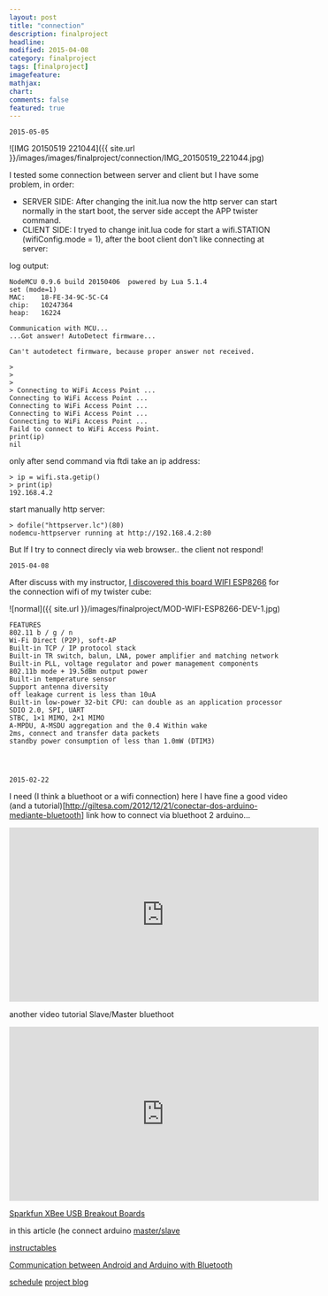 ```yaml
---
layout: post
title: "connection"
description: finalproject
headline: 
modified: 2015-04-08
category: finalproject
tags: [finalproject]
imagefeature: 
mathjax: 
chart: 
comments: false
featured: true
---
```


	2015-05-05

![IMG 20150519 221044]({{ site.url }}/images/images/finalproject/connection/IMG_20150519_221044.jpg)

I tested some connection between server and client but I have some problem, in order:
- SERVER SIDE: After changing the init.lua now the http server can start normally in the start boot, the server side accept the APP twister command.
- CLIENT SIDE: I tryed to change init.lua code for start a wifi.STATION (wifiConfig.mode = 1), after the boot client don't like connecting at server:

log output:

	NodeMCU 0.9.6 build 20150406  powered by Lua 5.1.4
	set (mode=1)
	MAC: 	18-FE-34-9C-5C-C4
	chip: 	10247364
	heap: 	16224

	Communication with MCU...
	...Got answer! AutoDetect firmware...

	Can't autodetect firmware, because proper answer not received.

	> 
	> 
	> 
	> Connecting to WiFi Access Point ...
	Connecting to WiFi Access Point ...
	Connecting to WiFi Access Point ...
	Connecting to WiFi Access Point ...
	Connecting to WiFi Access Point ...
	Faild to connect to WiFi Access Point.
	print(ip)
	nil

only after send command via ftdi take an ip address:

	> ip = wifi.sta.getip()
	> print(ip)
	192.168.4.2
	

start manually http server:

	> dofile("httpserver.lc")(80)
	nodemcu-httpserver running at http://192.168.4.2:80
	


But If I try to connect direcly via web browser.. the client not respond!




	2015-04-08
	
After discuss with my instructor, 
[I discovered this board WIFI ESP8266](https://www.olimex.com/Products/IoT/MOD-WIFI-ESP8266-DEV/open-source-hardware) for the connection wifi of my twister cube:

![normal]({{ site.url }}/images/finalproject/MOD-WIFI-ESP8266-DEV-1.jpg)


	FEATURES
	802.11 b / g / n
	Wi-Fi Direct (P2P), soft-AP
	Built-in TCP / IP protocol stack
	Built-in TR switch, balun, LNA, power amplifier and matching network
	Built-in PLL, voltage regulator and power management components
	802.11b mode + 19.5dBm output power
	Built-in temperature sensor
	Support antenna diversity
	off leakage current is less than 10uA
	Built-in low-power 32-bit CPU: can double as an application processor
	SDIO 2.0, SPI, UART
	STBC, 1×1 MIMO, 2×1 MIMO
	A-MPDU, A-MSDU aggregation and the 0.4 Within wake
	2ms, connect and transfer data packets
	standby power consumption of less than 1.0mW (DTIM3)




	2015-02-22

I need (I think a bluethoot or a wifi connection)
here I have fine a good video (and a tutorial)[http://giltesa.com/2012/12/21/conectar-dos-arduino-mediante-bluetooth] link how to connect via bluethoot 2 arduino...

<iframe width="560" height="315" src="https://www.youtube.com/embed/uEhyHWy6mv4" frameborder="0" allowfullscreen></iframe>


another video tutorial Slave/Master bluethoot

<iframe width="560" height="315" src="https://www.youtube.com/embed/3zORXBq7a5g" frameborder="0" allowfullscreen></iframe>

[Sparkfun XBee USB Breakout Boards](http://www.jeremyblum.com/2011/02/27/arduino-tutorial-9-wireless-communication/)


in this article (he connect arduino [master/slave](http://phillipecantin.blogspot.ca/2012/01/arduino-bluetooth-link.html)



[instructables](http://www.instructables.com/id/BlueTooth-Link-with-auto-detect-connect/step2/Assembling/)


[Communication between Android and Arduino with Bluetooth](http://www.elecfreaks.com/677.html)


<a href="{{ site.url }}/finalproject/schedule/"><span class="tiny button success ">schedule</span></a>
<a href="{{ site.url }}/final_project/"><span class="tiny button success ">project blog</span></a>
